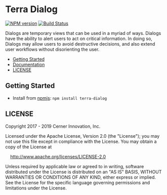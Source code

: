 # Terra Dialog


[![NPM version](https://badgen.net/npm/v/terra-dialog)](https://www.npmjs.org/package/terra-dialog)
[![Build Status](https://badgen.net/travis/cerner/terra-core)](https://travis-ci.org/cerner/terra-core)

Dialogs are temporary views that can be used in a myriad of ways. Dialogs have the ability to alert users to act on critical information. In doing so, Dialogs may allow users to avoid destructive decisions, and also extend user workflows without disorienting the user.

- [Getting Started](#getting-started)
- [Documentation](https://github.com/cerner/terra-core/tree/master/packages/terra-dialog/docs)
- [LICENSE](#license)

## Getting Started

- Install from [npmjs](https://www.npmjs.com): `npm install terra-dialog`

## LICENSE

Copyright 2017 - 2019 Cerner Innovation, Inc.

Licensed under the Apache License, Version 2.0 (the "License"); you may not use this file except in compliance with the License. You may obtain a copy of the License at

&nbsp;&nbsp;&nbsp;&nbsp;http://www.apache.org/licenses/LICENSE-2.0

Unless required by applicable law or agreed to in writing, software distributed under the License is distributed on an "AS IS" BASIS, WITHOUT WARRANTIES OR CONDITIONS OF ANY KIND, either express or implied. See the License for the specific language governing permissions and limitations under the License.
